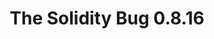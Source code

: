 ---
posted: true
guid: "60700A8D-9927-40E1-8A08-3E28D665C602"
title: "The Solidity Bug 0.8.16"
subtitle: ""
description: "The Solidity bug is back and our team is on it! Join them in reviewing the latest contract updates and minifying the bug case. Find out what they discover in the world of decentralized apps."
pubDate: "Tue, 10 Aug 2022 18:00:00 -0500"
itunes-explicit: "no"
itunes-episode: 36
itunes-episodeType: full

# More info
youtube-full: "https://youtu.be/ltnFqOWHJhA"
discussion: "https://twitter.com/fulldecent/status/1557168320041861121"

# Timeline
timeline:
  - seconds: 0
    title: Intro
  - seconds: 49
    title: Follow up -- review Arbitrum/Bridgeworld Harvesters
  - seconds: 369
    title: Solidity blog write up
  - seconds: 423
    title: One trick with Etherscan/Remix
  - seconds: 552
    title: Minimize this test case
  - seconds: 808
    title: The basic testing process (to minimize)
  - seconds: 924
    title: Does it have to be public?
  - seconds: 1150
    title: No zero-length arrays?
  - seconds: 1333
    title: Minify around the helper function
  - seconds: 1420
    title: Minify out the function input
  - seconds: 1525
    title: Published minified test case
  - seconds: 1560
    title: Find this bug in Seaport?
  - seconds: 2172
    title: $3M alpha live on this show?
  - seconds: 2298
    title: Also check the old Wyvern protocol
  - seconds: 2640
    title: Ethics, is livestreaming zerodays good?


# File information
enclosure-url: "https://media.phor.net/csh/2022-08-09-episode-36.m4a"
enclosure-length: 
enclosure-type: "audio/x-m4a"
itunes-duration: 

# CSH information
badges: []
---